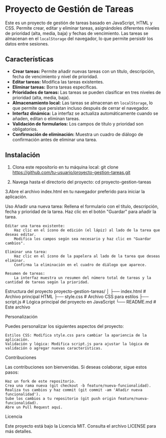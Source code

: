 # Proyecto de Gestión de Tareas

Este es un proyecto de gestión de tareas basado en JavaScript, HTML y CSS. Permite crear, editar y eliminar tareas, asignándoles diferentes niveles de prioridad (alta, media, baja) y fechas de vencimiento. Las tareas se almacenan en el `localStorage` del navegador, lo que permite persistir los datos entre sesiones.

## Características

- **Crear tareas:** Permite añadir nuevas tareas con un título, descripción, fecha de vencimiento y nivel de prioridad.
- **Editar tareas:** Modifica las tareas existentes.
- **Eliminar tareas:** Borra tareas específicas.
- **Prioridades de tareas:** Las tareas se pueden clasificar en tres niveles de prioridad (alta, media, baja).
- **Almacenamiento local:** Las tareas se almacenan en `localStorage`, lo que permite que persistan incluso después de cerrar el navegador.
- **Interfaz dinámica:** La interfaz se actualiza automáticamente cuando se añaden, editan o eliminan tareas.
- **Validación de formularios:** Los campos de título y prioridad son obligatorios.
- **Confirmación de eliminación:** Muestra un cuadro de diálogo de confirmación antes de eliminar una tarea.

## Instalación

1. Clona este repositorio en tu máquina local:
   git clone https://github.com/tu-usuario/proyecto-gestion-tareas.git

2. Navega hasta el directorio del proyecto:
   cd proyecto-gestion-tareas

3.Abre el archivo index.html en tu navegador preferido para iniciar la aplicación.

Uso
    Añadir una nueva tarea:
        Rellena el formulario con el título, descripción, fecha y prioridad de la tarea.
        Haz clic en el botón "Guardar" para añadir la tarea.

    Editar una tarea existente:
        Haz clic en el ícono de edición (el lápiz) al lado de la tarea que deseas editar.
        Modifica los campos según sea necesario y haz clic en "Guardar cambios".

    Eliminar una tarea:
        Haz clic en el ícono de la papelera al lado de la tarea que deseas eliminar.
        Confirma la eliminación en el cuadro de diálogo que aparece.

    Resumen de tareas:
        La interfaz muestra un resumen del número total de tareas y la cantidad de tareas según la prioridad.

Estructura del proyecto
proyecto-gestion-tareas/
│
├── index.html         # Archivo principal HTML
├── style.css          # Archivo CSS para estilos
├── script.js          # Lógica principal del proyecto en JavaScript
└── README.md          # Este archivo

Personalización

Puedes personalizar los siguientes aspectos del proyecto:

    Estilos CSS: Modifica style.css para cambiar la apariencia de la aplicación.
    Validación y lógica: Modifica script.js para ajustar la lógica de validación o agregar nuevas características.

Contribuciones

Las contribuciones son bienvenidas. Si deseas colaborar, sigue estos pasos:

    Haz un fork de este repositorio.
    Crea una rama nueva (git checkout -b feature/nueva-funcionalidad).
    Realiza tus cambios y haz commit (git commit -am 'Añadir nueva funcionalidad').
    Sube los cambios a tu repositorio (git push origin feature/nueva-funcionalidad).
    Abre un Pull Request aquí.

Licencia

Este proyecto está bajo la Licencia MIT. Consulta el archivo LICENSE para más detalles.

